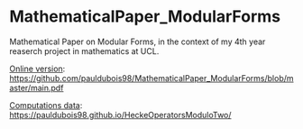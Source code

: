 # MathematicalPaper_ModularForms
Mathematical Paper on Modular Forms, in the context of my 4th year reaserch project in mathematics at UCL.


[Online version](https://github.com/pauldubois98/MathematicalPaper_ModularForms/blob/master/main.pdf): https://github.com/pauldubois98/MathematicalPaper_ModularForms/blob/master/main.pdf

[Computations data](https://pauldubois98.github.io/HeckeOperatorsModuloTwo/): https://pauldubois98.github.io/HeckeOperatorsModuloTwo/